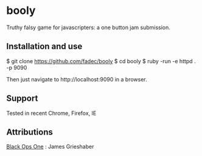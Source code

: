 
# booly
Truthy falsy game for javascripters: a one button jam submission.

## Installation and use
$ git clone https://github.com/fadec/booly
$ cd booly
$ ruby -run -e httpd . -p 9090

Then just navigate to http://localhost:9090 in a browser.

## Support
Tested in recent Chrome, Firefox, IE

## Attributions
[Black Ops One](https://fonts.google.com/specimen/Black+Ops+One) : James Grieshaber